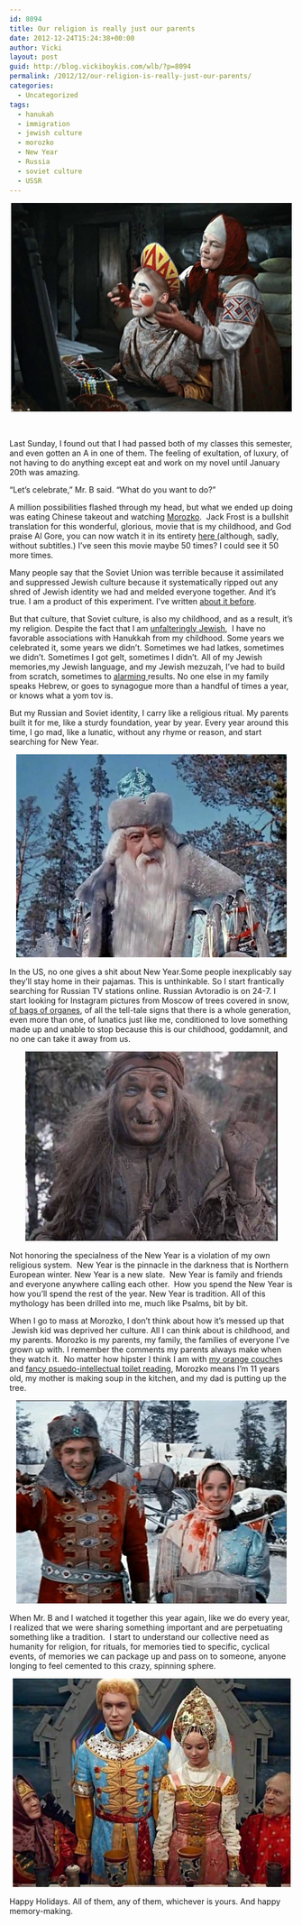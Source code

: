 ```yaml
---
id: 8094
title: Our religion is really just our parents
date: 2012-12-24T15:24:38+00:00
author: Vicki
layout: post
guid: http://blog.vickiboykis.com/wlb/?p=8094
permalink: /2012/12/our-religion-is-really-just-our-parents/
categories:
  - Uncategorized
tags:
  - hanukah
  - immigration
  - jewish culture
  - morozko
  - New Year
  - Russia
  - soviet culture
  - USSR
---
```

<p style="text-align: center;">
  <a href="http://blog.vickiboykis.com/wlb/2012/12/our-religion-is-really-just-our-parents/haha/" rel="attachment wp-att-8095"><img class="aligncenter  wp-image-8095" alt="haha" src="https://raw.githubusercontent.com/veekaybee/wlb/gh-pages/assets/images/2012/12/haha.jpg" width="498" height="370" /></a>
</p>

&nbsp;

Last Sunday, I found out that I had passed both of my classes this semester, and even gotten an A in one of them. The feeling of exultation, of luxury, of not having to do anything except eat and work on my novel until January 20th was amazing.

&#8220;Let&#8217;s celebrate,&#8221; Mr. B said. &#8220;What do you want to do?&#8221;

<!--more-->

A million possibilities flashed through my head, but what we ended up doing was eating Chinese takeout and watching <a href="http://en.wikipedia.org/wiki/Jack_Frost_(1964_film)" target="_blank">Morozko</a>.  Jack Frost is a bullshit translation for this wonderful, glorious, movie that is my childhood, and God praise Al Gore, you can now watch it in its entirety <a href="http://www.youtube.com/watch?v=RXvEUeM34qs" target="_blank">here (</a>although, sadly, without subtitles.) I&#8217;ve seen this movie maybe 50 times? I could see it 50 more times.

Many people say that the Soviet Union was terrible because it assimilated and suppressed Jewish culture because it systematically ripped out any shred of Jewish identity we had and melded everyone together. And it&#8217;s true. I am a product of this experiment. I&#8217;ve written <a href="http://blog.vickiboykis.com/wlb/2009/11/whats-the-deal-with-the-russian-new-year-tree/" target="_blank">about it before</a>.

But that culture, that Soviet culture, is also my childhood, and as a result, it&#8217;s my religion. Despite the fact that I am <a href="http://blog.vickiboykis.com/wlb/tag/jewishness/" target="_blank">unfalteringly Jewish</a>,  I have no favorable associations with Hanukkah from my childhood. Some years we celebrated it, some years we didn&#8217;t. Sometimes we had latkes, sometimes we didn&#8217;t. Sometimes I got gelt, sometimes I didn&#8217;t. All of my Jewish memories,my Jewish language, and my Jewish mezuzah, I&#8217;ve had to build from scratch, sometimes to <a href="http://blog.vickiboykis.com/wlb/2011/05/mezuzah-snafus/" target="_blank">alarming </a>results. No one else in my family speaks Hebrew, or goes to synagogue more than a handful of times a year, or knows what a yom tov is.

But my Russian and Soviet identity, I carry like a religious ritual. My parents built it for me, like a sturdy foundation, year by year. Every year around this time, I go mad, like a lunatic, without any rhyme or reason, and start searching for New Year.

<p style="text-align: center;">
  <a href="http://blog.vickiboykis.com/wlb/2012/12/our-religion-is-really-just-our-parents/016c92f7-524a-43c9-9313-1a53d0b30381/" rel="attachment wp-att-8098"><img class="aligncenter  wp-image-8098" alt="016c92f7-524a-43c9-9313-1a53d0b30381" src="https://raw.githubusercontent.com/veekaybee/wlb/gh-pages/assets/images/2012/12/016c92f7-524a-43c9-9313-1a53d0b30381.jpg" width="480" height="360" /></a>
</p>

In the US, no one gives a shit about New Year.Some people inexplicably say they&#8217;ll stay home in their pajamas. This is unthinkable. So I start frantically searching for Russian TV stations online. Russian Avtoradio is on 24-7. I start looking for Instagram pictures from Moscow of trees covered in snow, <a href="http://learnrussian.rt.com/speak-russian/russian-new-year" target="_blank">of bags of organes</a>, of all the tell-tale signs that there is a whole generation, even more than one, of lunatics just like me, conditioned to love something made up and unable to stop because this is our childhood, goddamnit, and no one can take it away from us.

<p style="text-align: center;">
  <a href="http://blog.vickiboykis.com/wlb/2012/12/our-religion-is-really-just-our-parents/04labqs5t1265213975/" rel="attachment wp-att-8100"><img class="aligncenter  wp-image-8100" alt="04labqs5t1265213975" src="https://raw.githubusercontent.com/veekaybee/wlb/gh-pages/assets/images/2012/12/04labqs5t1265213975.jpg" width="448" height="336" /></a>
</p>

Not honoring the specialness of the New Year is a violation of my own religious system.  New Year is the pinnacle in the darkness that is Northern European winter. New Year is a new slate.  New Year is family and friends and everyone anywhere calling each other.  How you spend the New Year is how you&#8217;ll spend the rest of the year. New Year is tradition. All of this mythology has been drilled into me, much like Psalms, bit by bit.

When I go to mass at Morozko, I don&#8217;t think about how it&#8217;s messed up that  Jewish kid was deprived her culture. All I can think about is childhood, and my parents. Morozko is my parents, my family, the families of everyone I&#8217;ve grown up with. I remember the comments my parents always make when they watch it.  No matter how hipster I think I am with <a href="http://blog.vickiboykis.com/wlb/2012/04/new-york-on-a-whim/" target="_blank">my orange couche</a>s and <a href="http://blog.vickiboykis.com/wlb/2012/10/books-paris-i-love-you-but-youre-bringing-me-down/" target="_blank">fancy psuedo-intellectual toilet reading</a>, Morozko means I&#8217;m 11 years old, my mother is making soup in the kitchen, and my dad is putting up the tree.

<p style="text-align: center;">
  <a href="http://blog.vickiboykis.com/wlb/2012/12/our-religion-is-really-just-our-parents/bb134abe29f11/" rel="attachment wp-att-8097"><img class="aligncenter  wp-image-8097" alt="bb134abe29f11" src="https://raw.githubusercontent.com/veekaybee/wlb/gh-pages/assets/images/2012/12/bb134abe29f11.jpg" width="480" height="360" /></a>
</p>

When Mr. B and I watched it together this year again, like we do every year, I realized that we were sharing something important and are perpetuating something like a tradition.  I start to understand our collective need as humanity for religion, for rituals, for memories tied to specific, cyclical events, of memories we can package up and pass on to someone, anyone longing to feel cemented to this crazy, spinning sphere.

<p style="text-align: center;">
  <a href="http://blog.vickiboykis.com/wlb/2012/12/our-religion-is-really-just-our-parents/05labj5ga1268158414/" rel="attachment wp-att-8099"><img class="aligncenter  wp-image-8099" alt="05labj5ga1268158414" src="https://raw.githubusercontent.com/veekaybee/wlb/gh-pages/assets/images/2012/12/05labj5ga1268158414.jpg" width="493" height="370" /></a>
</p>

Happy Holidays. All of them, any of them, whichever is yours. And happy memory-making.

&nbsp;
